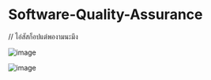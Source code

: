 # Software-Quality-Assurance
// ไอ่สัสก็อปแต่พองามนะมึง

![image](https://imgur.com/jszBIl6.jpg)

![image](https://imgur.com/VNn3YK4.jpg)

